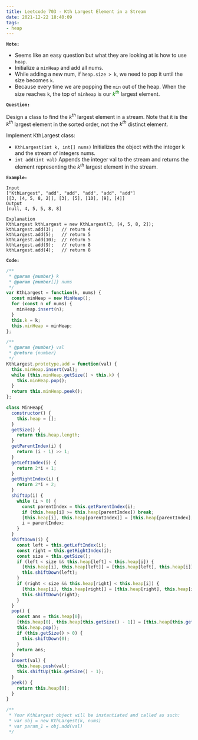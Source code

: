 ```yaml
---
title: Leetcode 703 - Kth Largest Element in a Stream
date: 2021-12-22 18:40:09
tags:
- heap
---
```

**`Note:`**
- Seems like an easy question but what they are looking at is how to use `heap`.
- Initialize a `minHeap` and add all nums.
- While adding a new num, if `heap.size > k`, we need to pop it until the size becomes `k`.
- Because every time we are popping the `min` out of the heap. When the size reaches `k`, the top of `minheap` is our <font color=green>$k^{th}$</font> largest element.

**`Question:`**

Design a class to find the $k^{th}$ largest element in a stream. Note that it is the $k^{th}$ largest element in the sorted order, not the $k^{th}$ distinct element.

Implement KthLargest class:

- `KthLargest(int k, int[] nums)` Initializes the object with the integer k and the stream of integers nums.
- `int add(int val)` Appends the integer val to the stream and returns the element representing the $k^{th}$ largest element in the stream.

**`Example:`**
```
Input
["KthLargest", "add", "add", "add", "add", "add"]
[[3, [4, 5, 8, 2]], [3], [5], [10], [9], [4]]
Output
[null, 4, 5, 5, 8, 8]

Explanation
KthLargest kthLargest = new KthLargest(3, [4, 5, 8, 2]);
kthLargest.add(3);   // return 4
kthLargest.add(5);   // return 5
kthLargest.add(10);  // return 5
kthLargest.add(9);   // return 8
kthLargest.add(4);   // return 8
```

**`Code:`**
```javascript
/**
 * @param {number} k
 * @param {number[]} nums
 */
var KthLargest = function(k, nums) {
  const minHeap = new MinHeap();
  for (const n of nums) {
    minHeap.insert(n);
  }
  this.k = k;
  this.minHeap = minHeap;
};

/** 
 * @param {number} val
 * @return {number}
 */
KthLargest.prototype.add = function(val) {
  this.minHeap.insert(val);
  while (this.minHeap.getSize() > this.k) {
    this.minHeap.pop();
  }
  return this.minHeap.peek();
};

class MinHeap{
  constructor() {
    this.heap = [];
  }
  getSize() {
    return this.heap.length;
  }
  getParentIndex(i) {
    return (i - 1) >> 1;
  }
  getLeftIndex(i) {
    return 2*i + 1;
  }
  getRightIndex(i) {
    return 2*i + 2;
  }
  shiftUp(i) {
    while (i > 0) {
      const parentIndex = this.getParentIndex(i);
      if (this.heap[i] >= this.heap[parentIndex]) break;
      [this.heap[i], this.heap[parentIndex]] = [this.heap[parentIndex], this.heap[i]];
      i = parentIndex;
    }
  }
  shiftDown(i) {
    const left = this.getLeftIndex(i);
    const right = this.getRightIndex(i);
    const size = this.getSize();
    if (left < size && this.heap[left] < this.heap[i]) {
      [this.heap[i], this.heap[left]] = [this.heap[left], this.heap[i]];
      this.shiftDown(left);
    }
    if (right < size && this.heap[right] < this.heap[i]) {
      [this.heap[i], this.heap[right]] = [this.heap[right], this.heap[i]];
      this.shiftDown(right);
    }
  }
  pop() {
    const ans = this.heap[0];
    [this.heap[0], this.heap[this.getSize() - 1]] = [this.heap[this.getSize() - 1], this.heap[0]];
    this.heap.pop();
    if (this.getSize() > 0) {
      this.shiftDown(0);
    }
    return ans;
  }
  insert(val) {
    this.heap.push(val);
    this.shiftUp(this.getSize() - 1);
  }
  peek() {
    return this.heap[0];
  }
}

/**
 * Your KthLargest object will be instantiated and called as such:
 * var obj = new KthLargest(k, nums)
 * var param_1 = obj.add(val)
 */
```